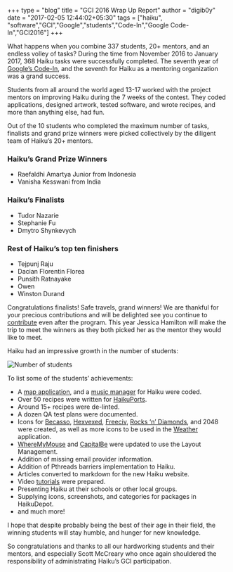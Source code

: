 +++
type = "blog"
title = "GCI 2016 Wrap Up Report"
author = "digib0y"
date = "2017-02-05 12:44:02+05:30"
tags = ["haiku", "software","GCI","Google","students","Code-In","Google Code-In","GCI2016"]
+++


<p>What happens when you combine 337 students, 20+ mentors, and an endless volley of tasks? During the time from November 2016 to January 2017, 368 Haiku tasks were successfully completed. The seventh year of <a href="http://codein.withgoogle.com">Google’s Code-In</a>, and the seventh for Haiku as a mentoring organization was a grand success.</p>

<p>Students from all around the world aged 13-17 worked with the project mentors on improving Haiku during the 7 weeks of the contest. They coded applications, designed artwork, tested software, and wrote recipes, and more than anything else, had fun.</p>

<p>Out of the 10 students who completed the maximum number of tasks, finalists and grand prize winners were picked collectively by the diligent team of Haiku’s 20+ mentors.</p>

<h3>Haiku’s Grand Prize Winners</h3>
<ul>
<li>
Raefaldhi Amartya Junior from Indonesia</li>
<li>Vanisha Kesswani from India</li>
</ul>

<h3>Haiku’s Finalists</h3>
<ul>
<li>Tudor Nazarie </li>
<li>Stephanie Fu </li>
<li>Dmytro Shynkevych</li>
</ul>

<h3>Rest of Haiku’s top ten finishers</h3>
<ul>
<li>Tejpunj Raju</li>
<li>Dacian Florentin Florea </li>
<li>Punsith Ratnayake </li>
<li>Owen </li>
<li>Winston Durand</li>
</ul>

<p>Congratulations finalists! Safe travels, grand winners!  We are thankful for your precious contributions and will be delighted see you continue to <a href="https://www.haiku-os.org/community/getting-involved/">contribute</a> even after the program. This year Jessica Hamilton will make the trip to meet the winners as they both picked her as the mentor they would like to meet.</p>

<p>Haiku had an impressive growth in the number of students:</p>

<p><img src="/files/blog/digib0y/graph_gci2016.PNG" alt="Number of students" title=""></p>

<p>To list some of the students’ achievements:</p>

<ul>
<li>A <a href="https://github.com/raefaldhia/maps">map application</a>, and a <a href="https://github.com/raefaldhia/MusicManager">music manager</a> for Haiku were coded.</li>
<li>Over 50 recipes were written for <a href="https://github.com/haikuports/haikuports">HaikuPorts</a>.</li>
<li>Around 15+ recipes were de-linted.</li>
<li>A dozen QA test plans were documented.</li>
<li>Icons for <a href="https://depot.haiku-os.org/#/pkg/becasso/haikuports/2/0/-/-/3/x86_gcc2">Becasso</a>, <a href="https://depot.haiku-os.org/#/pkg/hexvexed/haikuports/1/0/0/-/2/x86_gcc2">Hexvexed</a>, <a href="http://www.freeciv.org">Freeciv</a>, <a href="https://depot.haiku-os.org/#/pkg/rocksndiamonds_x86/haikuports/3/3/1.2/-/2/x86_gcc2">Rocks ‘n’ Diamonds</a>, and 2048 were created, as well as more icons to be used in the <a href="https://depot.haiku-os.org/#/pkg/weather/haikuports/0/1/1_git/-/3/x86_gcc2">Weather</a> application.</li>
<li><a href="https://depot.haiku-os.org/#/pkg/whereismymouse/haikuports/1/0/-/-/1/x86_gcc2">WhereMyMouse</a> and <a href="https://depot.haiku-os.org/#/pkg/capitalbe/haikuports/1/0/-/-/2/x86_gcc2">CapitalBe</a> were updated to use the Layout Management.</li>
<li>Addition of missing email provider information.</li>
<li>Addition of Pthreads barriers implementation to Haiku.</li>
<li>Articles converted to markdown for the new Haiku website.</li>
<li>Video <a href="http://haiku-files.org/files/media/">tutorials</a> were prepared.</li>
<li>Presenting Haiku at their schools or other local groups.</li>
<li>Supplying icons, screenshots, and categories for packages in HaikuDepot.</li>
<li>and much more!</li>
</ul>

<p>I hope that despite probably being the best of their age in their field, the winning students will stay humble, and hunger for new knowledge.</p>

<p>So congratulations and thanks to all our hardworking students and their mentors, and especially Scott McCreary who once again shouldered the responsibility of administrating Haiku’s GCI participation.</p>
